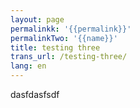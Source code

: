 ```yaml
---
layout: page
permalinkk: '{{permalink}}'
permalinkTwo: '{{name}}'
title: testing three
trans_url: /testing-three/
lang: en
---
```

dasfdasfsdf